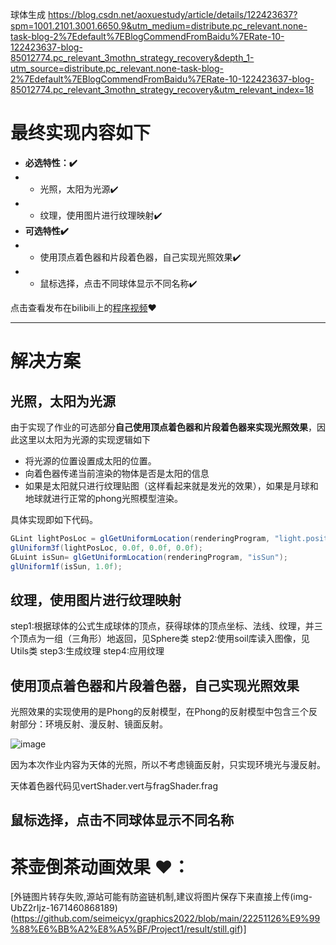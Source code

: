 球体生成
https://blog.csdn.net/aoxuestudy/article/details/122423637?spm=1001.2101.3001.6650.9&utm_medium=distribute.pc_relevant.none-task-blog-2%7Edefault%7EBlogCommendFromBaidu%7ERate-10-122423637-blog-85012774.pc_relevant_3mothn_strategy_recovery&depth_1-utm_source=distribute.pc_relevant.none-task-blog-2%7Edefault%7EBlogCommendFromBaidu%7ERate-10-122423637-blog-85012774.pc_relevant_3mothn_strategy_recovery&utm_relevant_index=18
# 最终实现内容如下
 *  **必选特性：✔️**
 * *  光照，太阳为光源✔️
 * *  纹理，使用图片进行纹理映射✔️
 *  **可选特性✔️**
 * *  使用顶点着色器和片段着色器，自己实现光照效果✔️
 *  * 鼠标选择，点击不同球体显示不同名称✔️
 
点击查看发布在bilibili上的[程序视频](
https://www.bilibili.com/video/BV15K411i78i/)❤️

---
# 解决方案

 ## 光照，太阳为光源
 
由于实现了作业的可选部分**自己使用顶点着色器和片段着色器来实现光照效果**，因此这里以太阳为光源的实现逻辑如下
* 将光源的位置设置成太阳的位置。
* 向着色器传递当前渲染的物体是否是太阳的信息
* 如果是太阳就只进行纹理贴图（这样看起来就是发光的效果），如果是月球和地球就进行正常的phong光照模型渲染。

具体实现即如下代码。
 
```cs
GLint lightPosLoc = glGetUniformLocation(renderingProgram, "light.position");
glUniform3f(lightPosLoc, 0.0f, 0.0f, 0.0f);
GLuint isSun= glGetUniformLocation(renderingProgram, "isSun");
glUniform1f(isSun, 1.0f);
```

 ## 纹理，使用图片进行纹理映射
step1:根据球体的公式生成球体的顶点，获得球体的顶点坐标、法线、纹理，并三个顶点为一组（三角形）地返回，见Sphere类
step2:使用soil库读入图像，见Utils类
step3:生成纹理
step4:应用纹理

 ## 使用顶点着色器和片段着色器，自己实现光照效果
 
 光照效果的实现使用的是Phong的反射模型，在Phong的反射模型中包含三个反射部分：环境反射、漫反射、镜面反射。
 
  ![image](https://user-images.githubusercontent.com/44937001/209655350-f651d690-7ea4-4701-ba63-4bcaaccd902c.png)
  
  因为本次作业内容为天体的光照，所以不考虑镜面反射，只实现环境光与漫反射。
  
 天体着色器代码见vertShader.vert与fragShader.frag
 
 ## 鼠标选择，点击不同球体显示不同名称
 
# 茶壶倒茶动画效果 ❤️：
[外链图片转存失败,源站可能有防盗链机制,建议将图片保存下来直接上传(img-UbZ2rIjz-1671460868189)(https://github.com/seimeicyx/graphics2022/blob/main/22251126%E9%99%88%E6%BB%A2%E8%A5%BF/Project1/result/still.gif)]
